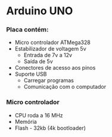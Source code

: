 # Arduino UNO

### Placa contém:
- Micro controlador ATMega328
- Estabilizador de voltagem 5v
	- Entrada de 7v a 12v
	- Saída de 5v
- Conectores de acesso aos pinos
- Suporte USB
	- Carregar programas
	- Comunicação com o computador

### Micro controlador
- CPU roda a 16 MHz
- Memória
- Flash - 32kb (4k bootloader)
<!--stackedit_data:
eyJoaXN0b3J5IjpbLTczNzkyODQ4NiwtMTMyNzgyOTM4NCw1OT
E1NjM5MDBdfQ==
-->